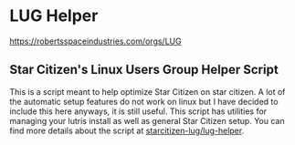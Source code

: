 # LUG Helper

https://robertsspaceindustries.com/orgs/LUG

## Star Citizen's Linux Users Group Helper Script

This is a script meant to help optimize Star Citizen on star citizen.
A lot of the automatic setup features do not work on linux but I have decided to include this here anyways, it is still useful. This script has utilities for managing your lutris install as well as general Star Citizen setup.
You can find more details about the script at [starcitizen-lug/lug-helper](https://github.com/starcitizen-lug/lug-helper).

